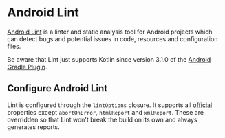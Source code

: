 # Android Lint
[Android Lint](https://developer.android.com/studio/write/lint.html) is a linter and static analysis tool for Android projects which can detect bugs
and potential issues in code, resources and configuration files.

Be aware that Lint just supports Kotlin since version 3.1.0 of the [Android Gradle Plugin](https://developer.android.com/studio/releases/gradle-plugin.html).

## Configure Android Lint
Lint is configured through the `lintOptions` closure. It supports all [official](https://google.github.io/android-gradle-dsl/current/com.android.build.gradle.internal.dsl.LintOptions.html)
properties except `abortOnError`, `htmlReport` and `xmlReport`. These are overridden so that Lint won't break the build on its own and always generates reports.
